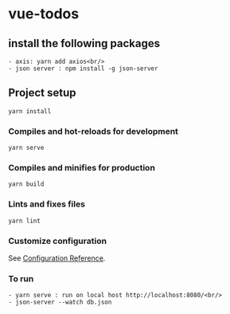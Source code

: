 # vue-todos
## install the following packages
```
- axis: yarn add axios<br/>
- json server : npm install -g json-server
```

## Project setup
```
yarn install
```

### Compiles and hot-reloads for development
```
yarn serve
```

### Compiles and minifies for production
```
yarn build
```

### Lints and fixes files
```
yarn lint
```

### Customize configuration
See [Configuration Reference](https://cli.vuejs.org/config/).

### To run
```
- yarn serve : run on local host http://localhost:8080/<br/>
- json-server --watch db.json
```

